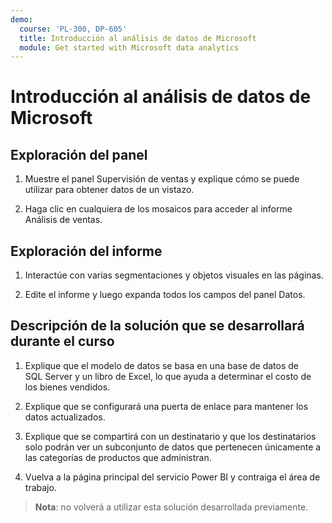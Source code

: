 ```yaml
---
demo:
  course: 'PL-300, DP-605'
  title: Introducción al análisis de datos de Microsoft
  module: Get started with Microsoft data analytics
---
```


# Introducción al análisis de datos de Microsoft

## Exploración del panel

1. Muestre el panel Supervisión de ventas y explique cómo se puede utilizar para obtener datos de un vistazo.

1. Haga clic en cualquiera de los mosaicos para acceder al informe Análisis de ventas.

## Exploración del informe

1. Interactúe con varias segmentaciones y objetos visuales en las páginas.

1. Edite el informe y luego expanda todos los campos del panel Datos.

## Descripción de la solución que se desarrollará durante el curso

1. Explique que el modelo de datos se basa en una base de datos de SQL Server y un libro de Excel, lo que ayuda a determinar el costo de los bienes vendidos.

1. Explique que se configurará una puerta de enlace para mantener los datos actualizados.

1. Explique que se compartirá con un destinatario y que los destinatarios solo podrán ver un subconjunto de datos que pertenecen únicamente a las categorías de productos que administran.

1. Vuelva a la página principal del servicio Power BI y contraiga el área de trabajo.

> **Nota**: no volverá a utilizar esta solución desarrollada previamente.
